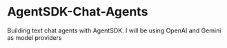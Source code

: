 # AgentSDK-Chat-Agents
Building text chat agents with AgentSDK. I will be using OpenAI and Gemini as model providers 
